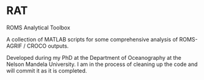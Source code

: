 # RAT
ROMS Analytical Toolbox

A collection of MATLAB scripts for some comprehensive analysis of ROMS-AGRIF / CROCO outputs.

Developed during my PhD at the Department of Oceanography at the Nelson Mandela University.
I am in the process of cleaning up the code and will commit it as it is completed.
